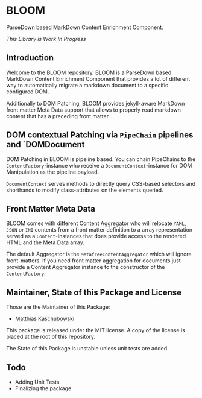 # BLOOM
ParseDown based MarkDown Content Enrichment Component.

_This Library is Work In Progress_

## Introduction

Welcome to the BLOOM repository. BLOOM is a ParseDown based
MarkDown Content Enrichment Component that provides a lot of
different way to automatically migrate a markdown document
to a specific configured DOM.

Additionally to DOM Patching, BLOOM provides jekyll-aware
MarkDown front matter Meta Data support that allows to properly
read markdown content that has a preceding front matter.

## DOM contextual Patching via `PipeChain` pipelines and `DOMDocument

DOM Patching in BLOOM is pipeline based. You can chain
PipeChains to the `ContentFactory`-instance who receive
a `DocumentContext`-instance for DOM Manipulation as the
pipeline payload.

`DocumentContext` serves methods to directly query
CSS-based selectors and shorthands to modify class-attributes
on the elements queried.

## Front Matter Meta Data

BLOOM comes with different Content Aggregator who will
relocate `YAML`, `JSON` or `INI` contents from a front matter
definition to a array representation served as a
`Content`-instances that does provide access to the rendered
HTML and the Meta Data array.

The default Aggregator is the `MetafreeContentAggregator`
which will ignore front-matters. If you need front matter
aggregation for documents just provide a Content Aggregator
instance to the constructor of the `ContentFactory`.

## Maintainer, State of this Package and License

Those are the Maintainer of this Package:

- [Matthias Kaschubowski](https://github.com/nhlm)

This package is released under the MIT license. A copy of the license
is placed at the root of this repository.

The State of this Package is unstable unless unit tests are added.

## Todo

- Adding Unit Tests
- Finalizing the package